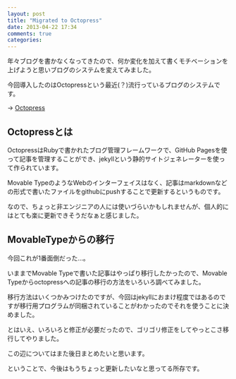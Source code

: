```yaml
---
layout: post
title: "Migrated to Octopress"
date: 2013-04-22 17:34
comments: true
categories: 
---
```

年々ブログを書かなくなってきたので、何か変化を加えて書くモチベーションを上げようと思いブログのシステムを変えてみました。

今回導入したのはOctopressという最近(？)流行っているブログのシステムです。

→ [Octopress](http://octopress.org/)

## Octopressとは ##

OctopressはRubyで書かれたブログ管理フレームワークで、GitHub Pagesを使って記事を管理することができ、jekyllという静的サイトジェネレーターを使って作られています。

Movable TypeのようなWebのインターフェイスはなく、記事はmarkdownなどの形式で書いたファイルをgithubにpushすることで更新するというものです。

なので、ちょっと非エンジニアの人には使いづらいかもしれませんが、個人的にはとても楽に更新できそうだなぁと感じました。

## MovableTypeからの移行 ##

今回これが1番面倒だった…。

いままでMovable Typeで書いた記事はやっぱり移行したかったので、Movable Typeからoctopressへの記事の移行の方法をいろいろ調べてみました。

移行方法はいくつかみつけたのですが、今回はjekyllにおまけ程度ではあるのですが移行用プログラムが同梱されていることがわかったのでそれを使うことに決めました。

とはいえ、いろいろと修正が必要だったので、ゴリゴリ修正をしてやっとこさ移行してやりました。

この辺についてはまた後日まとめたいと思います。

ということで、今後はもうちょっと更新したいなと思ってる所存です。
